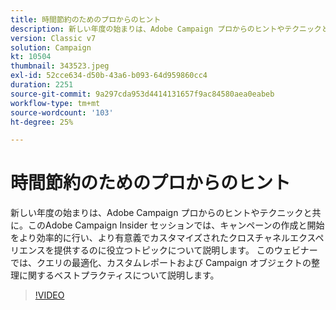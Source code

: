 ```yaml
---
title: 時間節約のためのプロからのヒント
description: 新しい年度の始まりは、Adobe Campaign プロからのヒントやテクニックと共に。このAdobe Campaign Insider セッションでは、より効率的な作業に役立つトピックについて説明します（説明は 60 ～ 160 文字にする必要があります）。
version: Classic v7
solution: Campaign
kt: 10504
thumbnail: 343523.jpeg
exl-id: 52cce634-d50b-43a6-b093-64d959860cc4
duration: 2251
source-git-commit: 9a297cda953d4414131657f9ac84580aea0eabeb
workflow-type: tm+mt
source-wordcount: '103'
ht-degree: 25%

---
```


# 時間節約のためのプロからのヒント

新しい年度の始まりは、Adobe Campaign プロからのヒントやテクニックと共に。このAdobe Campaign Insider セッションでは、キャンペーンの作成と開始をより効率的に行い、より有意義でカスタマイズされたクロスチャネルエクスペリエンスを提供するのに役立つトピックについて説明します。 このウェビナーでは、クエリの最適化、カスタムレポートおよび Campaign オブジェクトの整理に関するベストプラクティスについて説明します。

>[!VIDEO](https://video.tv.adobe.com/v/343523/?quality=12&learn=on)
